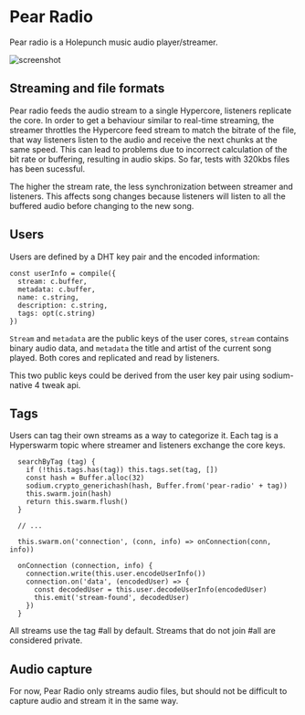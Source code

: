 # Pear Radio

Pear radio is a Holepunch music audio player/streamer.

![screenshot](https://user-images.githubusercontent.com/15270736/211868865-b51cdfe4-6195-4c21-8323-d7f86dced1ee.png)

## Streaming and file formats

Pear radio feeds the audio stream to a single Hypercore, listeners replicate the core.
In order to get a behaviour similar to real-time streaming, the streamer throttles the Hypercore feed stream to match the bitrate of the file, that way listeners listen to the audio and receive the next chunks at the same speed. This can lead to problems due to incorrect calculation of the bit rate or buffering, resulting in audio skips. So far, tests with 320kbs files has been sucessful.

The higher the stream rate, the less synchronization between streamer and listeners. This affects song changes because listeners will listen to all the buffered audio before changing to the new song.

## Users

Users are defined by a DHT key pair and the encoded information:

```
const userInfo = compile({
  stream: c.buffer,
  metadata: c.buffer,
  name: c.string,
  description: c.string,
  tags: opt(c.string)
})
```

`Stream` and `metadata` are the public keys of the user cores, `stream` contains binary audio data, and `metadata` the title and artist of the current song played. Both cores and replicated and read by listeners.

This two public keys could be derived from the user key pair using sodium-native 4 tweak api.

## Tags

Users can tag their own streams as a way to categorize it. Each tag is a Hyperswarm topic where streamer and listeners exchange the core keys.

```
  searchByTag (tag) {
    if (!this.tags.has(tag)) this.tags.set(tag, [])
    const hash = Buffer.alloc(32)
    sodium.crypto_generichash(hash, Buffer.from('pear-radio' + tag))
    this.swarm.join(hash)
    return this.swarm.flush()
  }

  // ...

  this.swarm.on('connection', (conn, info) => onConnection(conn, info))

  onConnection (connection, info) {
    connection.write(this.user.encodeUserInfo())
    connection.on('data', (encodedUser) => {
      const decodedUser = this.user.decodeUserInfo(encodedUser)
      this.emit('stream-found', decodedUser)
    })
  }
```

All streams use the tag #all by default. Streams that do not join #all are considered private.

## Audio capture

For now, Pear Radio only streams audio files, but should not be difficult to capture audio and stream it in the same way.
